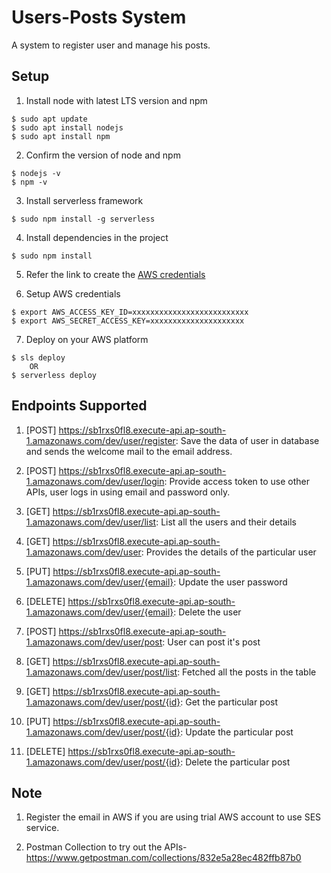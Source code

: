 # Users-Posts System
A system to register user and manage his posts.

## Setup
1. Install node with latest LTS version and npm
```
$ sudo apt update
$ sudo apt install nodejs
$ sudo apt install npm 
```

2. Confirm the version of node and npm
```
$ nodejs -v
$ npm -v
```

3. Install serverless framework
```
$ sudo npm install -g serverless

```

4. Install dependencies in the project
```
$ sudo npm install
```

5. Refer the link to create the [AWS credentials](https://docs.aws.amazon.com/toolkit-for-eclipse/v1/user-guide/setup-credentials.html)

6. Setup AWS credentials 
```
$ export AWS_ACCESS_KEY_ID=xxxxxxxxxxxxxxxxxxxxxxxxxx
$ export AWS_SECRET_ACCESS_KEY=xxxxxxxxxxxxxxxxxxxxx
```
7. Deploy on your AWS platform
```
$ sls deploy
    OR
$ serverless deploy
```

## Endpoints Supported

1. [POST]  https://sb1rxs0fl8.execute-api.ap-south-1.amazonaws.com/dev/user/register: 
Save the data of user in database and sends the welcome mail to the email address.

2. [POST] https://sb1rxs0fl8.execute-api.ap-south-1.amazonaws.com/dev/user/login: 
Provide access token to use other APIs, user logs in using email and password only.

3. [GET] https://sb1rxs0fl8.execute-api.ap-south-1.amazonaws.com/dev/user/list: 
List all the users and their details

4. [GET] https://sb1rxs0fl8.execute-api.ap-south-1.amazonaws.com/dev/user:
Provides the details of the particular user

5. [PUT] https://sb1rxs0fl8.execute-api.ap-south-1.amazonaws.com/dev/user/{email}:
Update the user password

6. [DELETE]  https://sb1rxs0fl8.execute-api.ap-south-1.amazonaws.com/dev/user/{email}:
Delete the user

7. [POST] https://sb1rxs0fl8.execute-api.ap-south-1.amazonaws.com/dev/user/post:
User can post it's post

8. [GET] https://sb1rxs0fl8.execute-api.ap-south-1.amazonaws.com/dev/user/post/list: 
Fetched all the posts in the table

9. [GET] https://sb1rxs0fl8.execute-api.ap-south-1.amazonaws.com/dev/user/post/{id}:
Get the particular post

10. [PUT] https://sb1rxs0fl8.execute-api.ap-south-1.amazonaws.com/dev/user/post/{id}:
Update the particular post

11. [DELETE]  https://sb1rxs0fl8.execute-api.ap-south-1.amazonaws.com/dev/user/post/{id}:
Delete the particular post

## Note

1. Register the email in AWS if you are using trial AWS account to use SES service.

2. Postman Collection to try out the APIs- https://www.getpostman.com/collections/832e5a28ec482ffb87b0